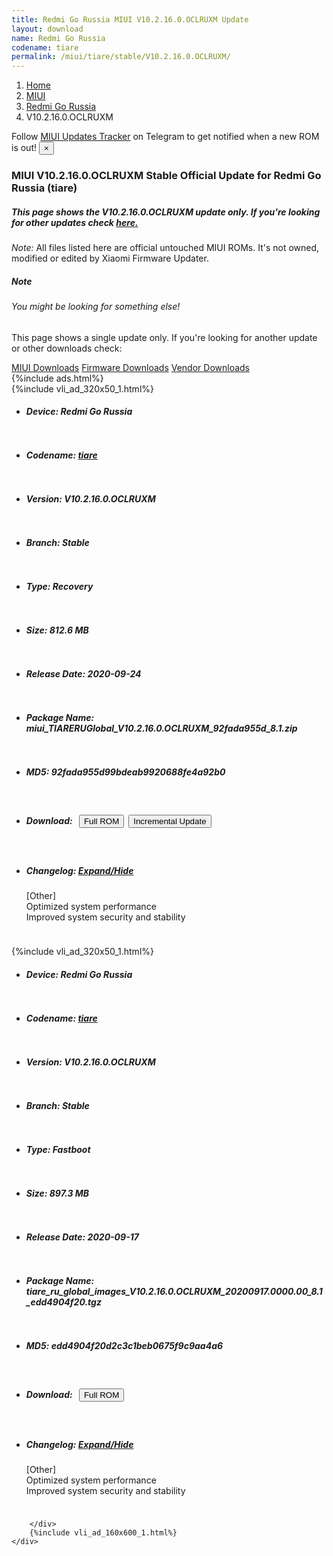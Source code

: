 ```yaml
---
title: Redmi Go Russia MIUI V10.2.16.0.OCLRUXM Update
layout: download
name: Redmi Go Russia
codename: tiare
permalink: /miui/tiare/stable/V10.2.16.0.OCLRUXM/
---
```

<nav aria-label="breadcrumb">
    <ol class="breadcrumb">
        <li class="breadcrumb-item"><a href="/">Home</a></li>
        <li class="breadcrumb-item"><a href="/miui/">MIUI</a></li>
        <li class="breadcrumb-item"><a href="/miui/tiare/">Redmi Go Russia</a></li>
        <li class="breadcrumb-item active" aria-current="page">V10.2.16.0.OCLRUXM</li>
    </ol>
</nav>
<div class="alert alert-primary alert-dismissible fade show" role="alert">
    Follow <a href="https://t.me/MIUIUpdatesTracker" class="alert-link">MIUI Updates Tracker</a> on Telegram to get
    notified when a new ROM is out!
    <button type="button" class="close" data-dismiss="alert" aria-label="Close">
        <span aria-hidden="true">&times;</span>
    </button>
</div>
<div class="col-12 mx-auto">
    <h3 class="title bg-light p-2 rounded">MIUI V10.2.16.0.OCLRUXM Stable Official Update for Redmi Go Russia (tiare)</h3>
    <h5>This page shows the V10.2.16.0.OCLRUXM update only. If you're looking for other updates check
        <a href="/miui/tiare/">here.</a></h5>
    <p><i>Note: </i>All files listed here are official untouched MIUI ROMs.
        It's not owned, modified or edited by Xiaomi Firmware Updater.</p>
    <div class="card">
        <div class="card-body">
            <h5 class="card-title">Note</h5>
            <h6 class="card-subtitle mb-2 text-muted">You might be looking for something else!</h6>
            <p class="card-text">This page shows a single update only.
                If you're looking for another update or other downloads check:</p>
            <a href="/miui/" class="card-link">MIUI Downloads</a>
            <a href="/firmware/" class="card-link">Firmware Downloads</a>
            <a href="/vendor/" class="card-link">Vendor Downloads</a>
        </div>
    </div>
    {%include ads.html%}
    <div class="row justify-content-center">
        <div class="col-10" id="downloads">
                    <div class="card card-body">
            {%include vli_ad_320x50_1.html%}
            <ul class="list-unstyled">
                <li style="padding-bottom: 10px;">
                    <h5><b>Device: </b>Redmi Go Russia</h5>
                </li>
                <li style="padding-bottom: 10px;">
                    <h5><b>Codename: </b> <a href="/miui/tiare/" target="_blank">tiare</a> </h5>
                </li>
                <li style="padding-bottom: 10px;">
                    <h5><b>Version: </b>V10.2.16.0.OCLRUXM</h5>
                </li>
                <li style="padding-bottom: 10px;">
                    <h5><b>Branch: </b>Stable</h5>
                </li>
                <li style="padding-bottom: 10px;">
                    <h5><b>Type: </b>Recovery</h5>
                </li>
                <li style="padding-bottom: 10px;">
                    <h5><b>Size: </b>812.6 MB</h5>
                </li>
                <li style="padding-bottom: 10px;">
                    <h5><b>Release Date: </b>2020-09-24</h5>
                </li>
                <li style="padding-bottom: 10px;">
                    <h5><b>Package Name: </b><span id="filename" class="text-dark">miui_TIARERUGlobal_V10.2.16.0.OCLRUXM_92fada955d_8.1.zip</span></h5>
                </li>
                <li style="padding-bottom: 10px;">
                    <h5><b>MD5: </b><span id="md5" class="text-muted">92fada955d99bdeab9920688fe4a92b0</span></h5>
                </li>
                <li style="padding-bottom: 10px;">
                    <h5><b>Download: </b><button type="button" id="download" class="btn btn-primary" style="margin: 7px;"
                            onclick="window.open('https://bigota.d.miui.com/V10.2.16.0.OCLRUXM/miui_TIARERUGlobal_V10.2.16.0.OCLRUXM_92fada955d_8.1.zip', '_blank');"><i class="fa fa-download"></i> Full ROM</button><button type="button" id="incremental_download" class="btn btn-warning" onclick="window.open('https://bigota.d.miui.com/V10.2.16.0.OCLRUXM/miui-blockota-tiare_ru_global-V10.2.15.0.OCLRUXM-V10.2.16.0.OCLRUXM-27eead70e8-8.1.zip', '_blank');"><i class="fa fa-download"></i> Incremental Update</button></h5>
                </li>
                <li style="padding-bottom: 10px;">
                    <h5><b>Changelog: </b><a href="#tiare_1_changelog" data-toggle="collapse" role="button"
                            aria-expanded="false" aria-controls="tiare_1_changelog"> <i class="fa fa-arrow-down"
                                aria-hidden="true"></i> Expand/Hide</a></h5>
                    <div class="collapse" id="tiare_1_changelog">
                        <p id="changelog_text">[Other]<br>Optimized system performance<br>Improved system security and stability</p>
                    </div>
                </li>
            </ul>
        </div>
        <div class="card card-body">
            {%include vli_ad_320x50_1.html%}
            <ul class="list-unstyled">
                <li style="padding-bottom: 10px;">
                    <h5><b>Device: </b>Redmi Go Russia</h5>
                </li>
                <li style="padding-bottom: 10px;">
                    <h5><b>Codename: </b> <a href="/miui/tiare/" target="_blank">tiare</a> </h5>
                </li>
                <li style="padding-bottom: 10px;">
                    <h5><b>Version: </b>V10.2.16.0.OCLRUXM</h5>
                </li>
                <li style="padding-bottom: 10px;">
                    <h5><b>Branch: </b>Stable</h5>
                </li>
                <li style="padding-bottom: 10px;">
                    <h5><b>Type: </b>Fastboot</h5>
                </li>
                <li style="padding-bottom: 10px;">
                    <h5><b>Size: </b>897.3 MB</h5>
                </li>
                <li style="padding-bottom: 10px;">
                    <h5><b>Release Date: </b>2020-09-17</h5>
                </li>
                <li style="padding-bottom: 10px;">
                    <h5><b>Package Name: </b><span id="filename" class="text-dark">tiare_ru_global_images_V10.2.16.0.OCLRUXM_20200917.0000.00_8.1_edd4904f20.tgz</span></h5>
                </li>
                <li style="padding-bottom: 10px;">
                    <h5><b>MD5: </b><span id="md5" class="text-muted">edd4904f20d2c3c1beb0675f9c9aa4a6</span></h5>
                </li>
                <li style="padding-bottom: 10px;">
                    <h5><b>Download: </b><button type="button" id="download" class="btn btn-primary" style="margin: 7px;"
                            onclick="window.open('https://bigota.d.miui.com/V10.2.16.0.OCLRUXM/tiare_ru_global_images_V10.2.16.0.OCLRUXM_20200917.0000.00_8.1_edd4904f20.tgz', '_blank');"><i class="fa fa-download"></i> Full ROM</button></h5>
                </li>
                <li style="padding-bottom: 10px;">
                    <h5><b>Changelog: </b><a href="#tiare_2_changelog" data-toggle="collapse" role="button"
                            aria-expanded="false" aria-controls="tiare_2_changelog"> <i class="fa fa-arrow-down"
                                aria-hidden="true"></i> Expand/Hide</a></h5>
                    <div class="collapse" id="tiare_2_changelog">
                        <p id="changelog_text">[Other]<br>Optimized system performance<br>Improved system security and stability</p>
                    </div>
                </li>
            </ul>
        </div>

        </div>
        {%include vli_ad_160x600_1.html%}
    </div>
</div>

